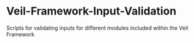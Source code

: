 # Veil-Framework-Input-Validation
Scripts for validating inputs for different modules included within the Veil Framework
